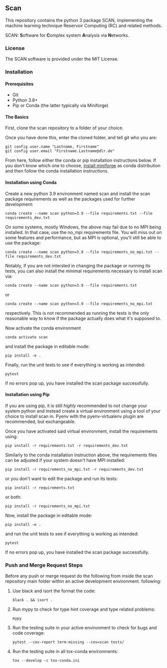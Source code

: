 ## Scan 

This repository contains the python 3 package SCAN, implementing the machine 
learning technique Reservoir Computing (RC) and related methods.

SCAN: **S**oftware for **C**omplex system **A**nalysis via **N**etworks.

### License
The SCAN software is provided under the MIT License.

### Installation
#### Prerequisites
* Git
* Python 3.8+
* Pip or Conda (the latter typically via Miniforge)

#### The Basics

First, clone the scan repository to a folder of your choice. 

Once you have done this, enter the cloned folder, and tell git who you are:
```
git config user.name "Lastname, Firstname"
git config user.email "Firstname.Lastname@dlr.de"
```
From here, follow either the conda or pip installation instructions below. If you don't know which one to choose, 
[install miniforge](https://github.com/conda-forge/miniforge) as conda distribution and then follow the conda 
installation instructions.

#### Installation using Conda
Create a new python 3.9 environment named scan and install the scan package requirements as well as the packages used 
for further development:
```
conda create --name scan python=3.9 --file requirements.txt --file requirements_dev.txt
```
On some systems, mostly Windows, the above may fail due to no MPI being installed. In that case, use the no_mpi 
requirements file. You will miss out on some features and performance, but as MPI is optional, you'll still be able to 
use the package:
```
conda create --name scan python=3.9 --file requirements_no_mpi.txt --file requirements_dev.txt
```
Notably, if you are not intersted in changing the package or running its tests, you can also install the minimal 
requirements necessary to install scan via:
```
conda create --name scan python=3.9 --file requirements.txt
```
or 
```
conda create --name scan python=3.9 --file requirements_no_mpi.txt
```
respectively. This is not recommended as running the tests is the only reasonable way to know if the package actually 
does what it's supposed to.

Now activate the conda environment
```
conda activate scan
```
and install the package in editable mode:
```
pip install -e .
```

Finally, run the unit tests to see if everything is working as intended:
```
pytest
```
If no errors pop up, you have installed the scan package successfully. 

#### Installation using Pip
If you are using pip, it is still _highly_ recommended to not change your system python and instead create a virtual 
environment using a tool of your choice to install scan in. Pyenv with the pyenv-virtualenv plugin are recommended, but exchangeable.  

Once you have activated said virtual environment, install the requirements using:
```
pip install -r requirements.txt -r requirements_dev.txt
```
Similarly to the conda installation instruction above, the requirements files can be adjusted if your system doesn't have MPI installed:
```
pip install -r requirements_no_mpi.txt -r requirements_dev.txt
```
or you don't want to edit the package and run its tests:
```
pip install -r requirements.txt
```
or both:
```
pip install -r requirements_no_mpi.txt
```

Now, install the package in editable mode:
```
pip install -e .
```
and run the unit tests to see if everything is working as intended:
```
pytest
```
If no errors pop up, you have installed the scan package successfully. 


### Push and Merge Request Steps

Before any push or merge request do the following from inside the scan repository main folder within an active 
development environment.
following:  
1. Use black and isort the format the code:
    ```
    black . && isort .
    ```
2. Run mypy to check for type hint coverage and type related problems:
    ```
    mypy
    ```
3. Run the testing suite in your active environment to check for bugs and code coverage:
    ```
    pytest --cov-report term-missing --cov=scan tests/
    ```
4. Run the testing suite in all tox-conda environments:
    ```
    tox --develop -c tox-conda.ini
    ```